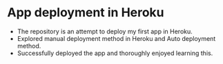 # App deployment in Heroku

* The repository is an attempt to deploy my first app in Heroku.
* Explored manual deployment method in Heroku and Auto deployment method.
* Successfully deployed the app and thoroughly enjoyed learning this.
